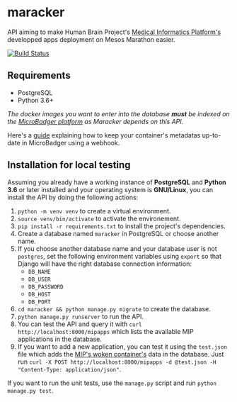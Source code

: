 # maracker

API aiming to make Human Brain Project's [Medical Informatics Platform's](https://mip.humanbrainproject.eu/intro) developped apps deployment on Mesos Marathon easier.

[![Build Status](https://travis-ci.org/groovytron/maracker.svg?branch=master)](https://travis-ci.org/groovytron/maracker)

## Requirements

* PostgreSQL
* Python 3.6+

*The docker images you want to enter into the database **must** be indexed
on the [MicroBadger platform](https://microbadger.com/) as Maracker depends
on this API.*

Here's a [guide](https://medium.com/microscaling-systems/microbadger-keep-your-metadata-fresh-with-a-webhook-651ee26cd4a6)
explaining how to keep your container's metadatas up-to-date in MicroBadger
using a webhook.

## Installation for local testing

Assuming you already have a working instance of **PostgreSQL** and **Python 3.6**
or later installed and your operating system is **GNU/Linux**, you can install
the API by doing the following actions:

1. `python -m venv venv` to create a virtual environment.
2. `source venv/bin/activate` to activate the environement.
3. `pip install -r requirements.txt` to install the project's dependencies.
4. Create a database named `maracker` in PostgreSQL or choose another name.
5. If you choose another database name and your database user is not
   `postgres`, set the following environment variables  using `export` so
   that Django will have the right database connection information:
   * `DB_NAME`
   * `DB_USER`
   * `DB_PASSWORD`
   * `DB_HOST`
   * `DB_PORT`
6. `cd maracker && python manage.py migrate` to create the database.
7. `python manage.py runserver` to run the API.
8. You can test the API and query it with `curl http://localhost:8000/mipapps`
   which lists the available MIP applications in the database.
9. If you want to add a new application, you can test it using the `test.json`
   file which adds the [MIP's woken container's](https://hub.docker.com/r/hbpmip/woken/)
   data in the database. Just run `curl -X POST http://localhost:8000/mipapps
   -d @test.json -H "Content-Type: application/json"`.

If you want to run the unit tests, use the `manage.py` script and run
`python manage.py test`.
